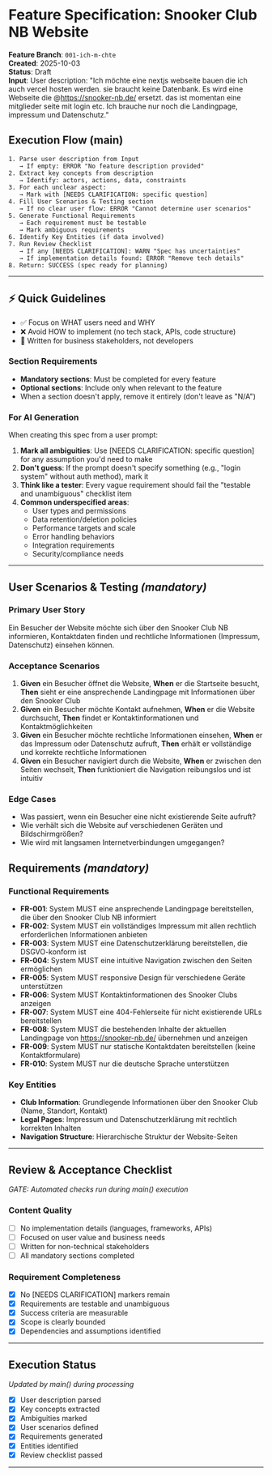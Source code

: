 # Feature Specification: Snooker Club NB Website

**Feature Branch**: `001-ich-m-chte`  
**Created**: 2025-10-03  
**Status**: Draft  
**Input**: User description: "Ich möchte eine nextjs webseite bauen die ich auch vercel hosten werden. sie braucht keine Datenbank. Es wird eine Webseite die @https://snooker-nb.de/ ersetzt. das ist momentan eine mitglieder seite mit login etc. Ich brauche nur noch die Landingpage, impressum und Datenschutz."

## Execution Flow (main)

```
1. Parse user description from Input
   → If empty: ERROR "No feature description provided"
2. Extract key concepts from description
   → Identify: actors, actions, data, constraints
3. For each unclear aspect:
   → Mark with [NEEDS CLARIFICATION: specific question]
4. Fill User Scenarios & Testing section
   → If no clear user flow: ERROR "Cannot determine user scenarios"
5. Generate Functional Requirements
   → Each requirement must be testable
   → Mark ambiguous requirements
6. Identify Key Entities (if data involved)
7. Run Review Checklist
   → If any [NEEDS CLARIFICATION]: WARN "Spec has uncertainties"
   → If implementation details found: ERROR "Remove tech details"
8. Return: SUCCESS (spec ready for planning)
```

---

## ⚡ Quick Guidelines

- ✅ Focus on WHAT users need and WHY
- ❌ Avoid HOW to implement (no tech stack, APIs, code structure)
- 👥 Written for business stakeholders, not developers

### Section Requirements

- **Mandatory sections**: Must be completed for every feature
- **Optional sections**: Include only when relevant to the feature
- When a section doesn't apply, remove it entirely (don't leave as "N/A")

### For AI Generation

When creating this spec from a user prompt:

1. **Mark all ambiguities**: Use [NEEDS CLARIFICATION: specific question] for any assumption you'd need to make
2. **Don't guess**: If the prompt doesn't specify something (e.g., "login system" without auth method), mark it
3. **Think like a tester**: Every vague requirement should fail the "testable and unambiguous" checklist item
4. **Common underspecified areas**:
   - User types and permissions
   - Data retention/deletion policies
   - Performance targets and scale
   - Error handling behaviors
   - Integration requirements
   - Security/compliance needs

---

## User Scenarios & Testing _(mandatory)_

### Primary User Story

Ein Besucher der Website möchte sich über den Snooker Club NB informieren, Kontaktdaten finden und rechtliche Informationen (Impressum, Datenschutz) einsehen können.

### Acceptance Scenarios

1. **Given** ein Besucher öffnet die Website, **When** er die Startseite besucht, **Then** sieht er eine ansprechende Landingpage mit Informationen über den Snooker Club
2. **Given** ein Besucher möchte Kontakt aufnehmen, **When** er die Website durchsucht, **Then** findet er Kontaktinformationen und Kontaktmöglichkeiten
3. **Given** ein Besucher möchte rechtliche Informationen einsehen, **When** er das Impressum oder Datenschutz aufruft, **Then** erhält er vollständige und korrekte rechtliche Informationen
4. **Given** ein Besucher navigiert durch die Website, **When** er zwischen den Seiten wechselt, **Then** funktioniert die Navigation reibungslos und ist intuitiv

### Edge Cases

- Was passiert, wenn ein Besucher eine nicht existierende Seite aufruft?
- Wie verhält sich die Website auf verschiedenen Geräten und Bildschirmgrößen?
- Wie wird mit langsamen Internetverbindungen umgegangen?

## Requirements _(mandatory)_

### Functional Requirements

- **FR-001**: System MUST eine ansprechende Landingpage bereitstellen, die über den Snooker Club NB informiert
- **FR-002**: System MUST ein vollständiges Impressum mit allen rechtlich erforderlichen Informationen anbieten
- **FR-003**: System MUST eine Datenschutzerklärung bereitstellen, die DSGVO-konform ist
- **FR-004**: System MUST eine intuitive Navigation zwischen den Seiten ermöglichen
- **FR-005**: System MUST responsive Design für verschiedene Geräte unterstützen
- **FR-006**: System MUST Kontaktinformationen des Snooker Clubs anzeigen
- **FR-007**: System MUST eine 404-Fehlerseite für nicht existierende URLs bereitstellen
- **FR-008**: System MUST die bestehenden Inhalte der aktuellen Landingpage von https://snooker-nb.de/ übernehmen und anzeigen
- **FR-009**: System MUST nur statische Kontaktdaten bereitstellen (keine Kontaktformulare)
- **FR-010**: System MUST nur die deutsche Sprache unterstützen

### Key Entities

- **Club Information**: Grundlegende Informationen über den Snooker Club (Name, Standort, Kontakt)
- **Legal Pages**: Impressum und Datenschutzerklärung mit rechtlich korrekten Inhalten
- **Navigation Structure**: Hierarchische Struktur der Website-Seiten

---

## Review & Acceptance Checklist

_GATE: Automated checks run during main() execution_

### Content Quality

- [ ] No implementation details (languages, frameworks, APIs)
- [ ] Focused on user value and business needs
- [ ] Written for non-technical stakeholders
- [ ] All mandatory sections completed

### Requirement Completeness

- [x] No [NEEDS CLARIFICATION] markers remain
- [x] Requirements are testable and unambiguous
- [x] Success criteria are measurable
- [x] Scope is clearly bounded
- [x] Dependencies and assumptions identified

---

## Execution Status

_Updated by main() during processing_

- [x] User description parsed
- [x] Key concepts extracted
- [x] Ambiguities marked
- [x] User scenarios defined
- [x] Requirements generated
- [x] Entities identified
- [x] Review checklist passed

---
